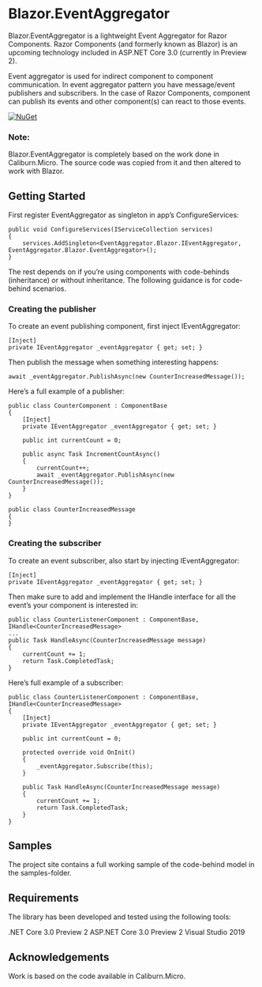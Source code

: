 # Blazor.EventAggregator

Blazor.EventAggregator is a lightweight Event Aggregator for Razor Components. Razor Components (and formerly known as Blazor) is an upcoming technology included in ASP.NET Core 3.0 (currently in Preview 2).

Event aggregator is used for indirect component to component communication. In event aggregator pattern you have message/event publishers and subscribers. In the case of Razor Components, component can publish its events and other component(s) can react to those events. 

[![NuGet](https://img.shields.io/nuget/v/EventAggregator.Blazor.svg)](https://www.nuget.org/packages/EventAggregator.Blazor/)

### Note:

Blazor.EventAggregator is completely based on the work done in Caliburn.Micro. The source code was copied from it and then altered to work with Blazor.

## Getting Started

First register EventAggregator as singleton in app’s ConfigureServices:
```
public void ConfigureServices(IServiceCollection services)
{
    services.AddSingleton<EventAggregator.Blazor.IEventAggregator, EventAggregator.Blazor.EventAggregator>();
}
```

The rest depends on if you’re using components with code-behinds (inheritance) or without inheritance. The following guidance is for code-behind scenarios.

### Creating the publisher

To create an event publishing component, first inject IEventAggregator:

```
[Inject]
private IEventAggregator _eventAggregator { get; set; }
```
		
Then publish the message when something interesting happens:

```
await _eventAggregator.PublishAsync(new CounterIncreasedMessage());
```

Here’s a full example of a publisher:
```
public class CounterComponent : ComponentBase
{
    [Inject]
    private IEventAggregator _eventAggregator { get; set; }

    public int currentCount = 0;

    public async Task IncrementCountAsync()
    {
        currentCount++;
        await _eventAggregator.PublishAsync(new CounterIncreasedMessage());
    }
}

public class CounterIncreasedMessage
{
}
```
	
### Creating the subscriber

To create an event subscriber, also start by injecting IEventAggregator:

```
[Inject]
private IEventAggregator _eventAggregator { get; set; }
```
Then make sure to add and implement the IHandle<TMessageType> interface for all the event’s your component is interested in:

```
public class CounterListenerComponent : ComponentBase, IHandle<CounterIncreasedMessage>
...
public Task HandleAsync(CounterIncreasedMessage message)
{
    currentCount += 1;
    return Task.CompletedTask;
}
```

Here’s full example of a subscriber:

```
public class CounterListenerComponent : ComponentBase, IHandle<CounterIncreasedMessage>
{
    [Inject]
    private IEventAggregator _eventAggregator { get; set; }

    public int currentCount = 0;

    protected override void OnInit()
    {
        _eventAggregator.Subscribe(this);
    }

    public Task HandleAsync(CounterIncreasedMessage message)
    {
        currentCount += 1;
        return Task.CompletedTask;
    }
}
```
	
## Samples

The project site contains a full working sample of the code-behind model in the samples-folder.

## Requirements
The library has been developed and tested using the following tools:

.NET Core 3.0 Preview 2
ASP.NET Core 3.0 Preview 2
Visual Studio 2019 

## Acknowledgements
Work is based on the code available in Caliburn.Micro.
